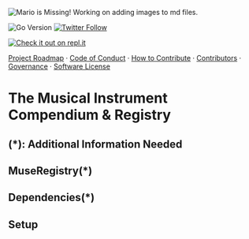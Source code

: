 ![Mario is Missing!](https://github.com/Unearthlyglow/sveltego/blob/main/mario.jpg?raw=true) 
Working on adding images to md files.

![Go Version](https://img.shields.io/badge/go%20version-%3E=1.20-61CFDD.svg?style=flat-square)
[![Twitter Follow](https://img.shields.io/twitter/follow/CCMAnd2Cents)](https://twitter.com/CCMAnd2Cents)

[![Check it out on repl.it](https://repl.it/badge/github/Unearthlyglow/sveltego)](https://replit.com/@AwardMalisi/sveltego#cmd/main.go) 

[Project Roadmap](./PROJECT_ROADMAP.md) · [Code of Conduct](./CODE_OF_CONDUCT.md) · [How to Contribute](./HOW_TO_CONTRIBUTE.md) · [Contributors](./CONTRIBUTORS.md) · [Governance](./GOVERNANCE.md) · [Software License](./LICENSE)

# The Musical Instrument Compendium & Registry 

## (*): Additional Information Needed 

## MuseRegistry(*)

## Dependencies(*)

<!-- Coming Up -->

## Setup

<!-- `sudo make setup` -->




